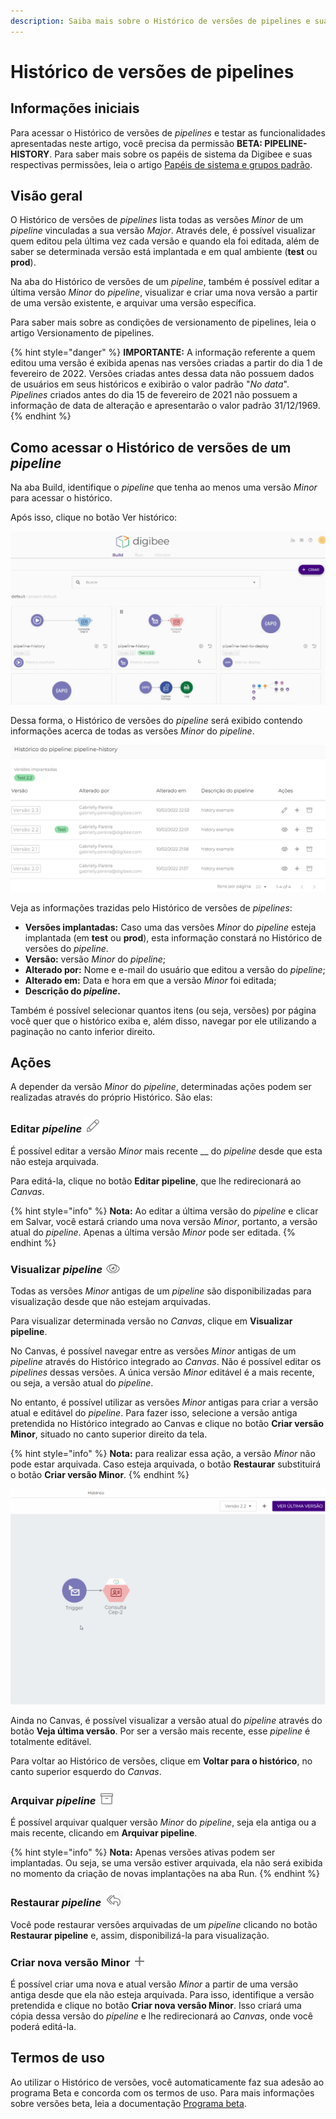 ```yaml
---
description: Saiba mais sobre o Histórico de versões de pipelines e suas funcionalidades.
---
```


# Histórico de versões de pipelines

## Informações iniciais <a href="#h_54a1169b96" id="h_54a1169b96"></a>

Para acessar o Histórico de versões de _pipelines_ e testar as funcionalidades apresentadas neste artigo, você precisa da permissão **BETA: PIPELINE-HISTORY**. Para saber mais sobre os papéis de sistema da Digibee e suas respectivas permissões, leia o artigo [Papéis de sistema e grupos padrão](../../administration/novo-controle-de-acesso/papeis-de-sistema-e-grupos-padrao.md).

## Visão geral <a href="#h_0295944262" id="h_0295944262"></a>

O Histórico de versões de _pipelines_ lista todas as versões _Minor_ de um _pipeline_ vinculadas a sua versão _Major_. Através dele, é possível visualizar quem editou pela última vez cada versão e quando ela foi editada, além de saber se determinada versão está implantada e em qual ambiente (**test** ou **prod**).

Na aba do Histórico de versões de um _pipeline_, também é possível editar a última versão _Minor_ do _pipeline_, visualizar e criar uma nova versão a partir de uma versão existente, e arquivar uma versão específica.

Para saber mais sobre as condições de versionamento de pipelines, leia o artigo Versionamento de pipelines.

{% hint style="danger" %}
**IMPORTANTE:** A informação referente a quem editou uma versão é exibida apenas nas versões criadas a partir do dia 1 de fevereiro de 2022. Versões criadas antes dessa data não possuem dados de usuários em seus históricos e exibirão o valor padrão "_No data_". _Pipelines_ criados antes do dia 15 de fevereiro de 2021 não possuem a informação de data de alteração e apresentarão o valor padrão 31/12/1969.
{% endhint %}

## Como acessar o Histórico de versões de um _pipeline_ <a href="#h_e6c37b24d5" id="h_e6c37b24d5"></a>

Na aba Build, identifique o _pipeline_ que tenha ao menos uma versão _Minor_ para acessar o histórico.

Após isso, clique no botão Ver histórico:

![](<../../.gitbook/assets/01 (1).gif>)

Dessa forma, o Histórico de versões do _pipeline_ será exibido contendo informações acerca de todas as versões _Minor_ do _pipeline_.

![](<../../.gitbook/assets/02 (7).png>)

Veja as informações trazidas pelo Histórico de versões de _pipelines_:

* **Versões implantadas:** Caso uma das versões _Minor_ do _pipeline_ esteja implantada (em **test** ou **prod**), esta informação constará no Histórico de versões do _pipeline_.
* **Versão:** versão _Minor_ do _pipeline_;
* **Alterado por:** Nome e e-mail do usuário que editou a versão do _pipeline_;
* **Alterado em:** Data e hora em que a versão _Minor_ foi editada;
* **Descrição do **_**pipeline**_**.**

Também é possível selecionar quantos itens (ou seja, versões) por página você quer que o histórico exiba e, além disso, navegar por ele utilizando a paginação no canto inferior direito.

## Ações <a href="#h_e625b9abd3" id="h_e625b9abd3"></a>

A depender da versão _Minor_ do _pipeline_, determinadas ações podem ser realizadas através do próprio Histórico. São elas:

### Editar _pipeline_ ![](<../../.gitbook/assets/04 (15).png>) <a href="#h_8458b2c7ed" id="h_8458b2c7ed"></a>

É possível editar a versão _Minor_ mais recente __ do _pipeline_ desde que esta não esteja arquivada.

Para editá-la, clique no botão **Editar pipeline**, que lhe redirecionará ao _Canvas_.

{% hint style="info" %}
**Nota:** Ao editar a última versão do _pipeline_ e clicar em Salvar, você estará criando uma nova versão _Minor_, portanto, a versão atual do _pipeline_. Apenas a última versão _Minor_ pode ser editada.
{% endhint %}

### Visualizar _pipeline_ ![](<../../.gitbook/assets/05 (9).png>) <a href="#h_f14bdfa10b" id="h_f14bdfa10b"></a>

Todas as versões _Minor_ antigas de um _pipeline_ são disponibilizadas para visualização desde que não estejam arquivadas.

Para visualizar determinada versão no _Canvas_, clique em **Visualizar pipeline**.

No Canvas, é possível navegar entre as versões _Minor_ antigas de um _pipeline_ através do Histórico integrado ao _Canvas_. Não é possível editar os _pipelines_ dessas versões. A única versão _Minor_ editável é a mais recente, ou seja, a versão atual do _pipeline_.

No entanto, é possível utilizar as versões _Minor_ antigas para criar a versão atual e editável do _pipeline_. Para fazer isso, selecione a versão antiga pretendida no Histórico integrado ao Canvas e clique no botão **Criar versão Minor**, situado no canto superior direito da tela.

{% hint style="info" %}
**Nota:** para realizar essa ação, a versão _Minor_ não pode estar arquivada. Caso esteja arquivada, o botão **Restaurar** substituirá o botão **Criar versão Minor**.
{% endhint %}

![](../../.gitbook/assets/06.gif)

Ainda no Canvas, é possível visualizar a versão atual do _pipeline_ através do botão **Veja última versão**. Por ser a versão mais recente, esse _pipeline_ é totalmente editável.

Para voltar ao Histórico de versões, clique em **Voltar para o histórico**, no canto superior esquerdo do _Canvas_.

### Arquivar _pipeline_ ![](<../../.gitbook/assets/08 (2).png>) <a href="#h_b7f9ca2319" id="h_b7f9ca2319"></a>

É possível arquivar qualquer versão _Minor_ do _pipeline_, seja ela antiga ou a mais recente, clicando em **Arquivar pipeline**.

{% hint style="info" %}
**Nota:** Apenas versões ativas podem ser implantadas. Ou seja, se uma versão estiver arquivada, ela não será exibida no momento da criação de novas implantações na aba Run.
{% endhint %}

### Restaurar _pipeline_ ![](<../../.gitbook/assets/09 (1).png>) <a href="#h_19edab1486" id="h_19edab1486"></a>

Você pode restaurar versões arquivadas de um _pipeline_ clicando no botão **Restaurar pipeline** e, assim, disponibilizá-la para visualização.

### Criar nova versão Minor ![](<../../.gitbook/assets/10 (1).png>) <a href="#h_b6d08bb566" id="h_b6d08bb566"></a>

É possível criar uma nova e atual versão _Minor_ a partir de uma versão antiga desde que ela não esteja arquivada. Para isso, identifique a versão pretendida e clique no botão **Criar nova versão Minor**. Isso criará uma cópia dessa versão do _pipeline_ e lhe redirecionará ao _Canvas_, onde você poderá editá-la.

## Termos de uso <a href="#h_71d1c196fa" id="h_71d1c196fa"></a>

Ao utilizar o Histórico de versões, você automaticamente faz sua adesão ao programa Beta e concorda com os termos de uso. Para mais informações sobre versões beta, leia a documentação [Programa beta](../../geral/programa-beta.md).
